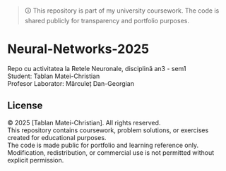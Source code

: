 > 🛈 This repository is part of my university coursework.
> The code is shared publicly for transparency and portfolio purposes.

# Neural-Networks-2025
Repo cu activitatea la Retele Neuronale, disciplină an3 - sem1 <br />
Student: Tablan Matei-Christian <br />
Profesor Laborator: Mărculeț Dan-Georgian <br />

## License

© 2025 [Tablan Matei-Christian]. All rights reserved.  
This repository contains coursework, problem solutions, or exercises created for educational purposes.  
The code is made public for portfolio and learning reference only.  
Modification, redistribution, or commercial use is not permitted without explicit permission.
